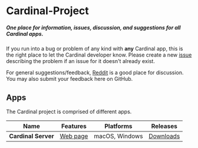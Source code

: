 # Cardinal-Project

##### One place for information, issues, discussion, and suggestions for all Cardinal apps.

If you run into a bug or problem of any kind with **any** Cardinal app, this is the right place to let the Cardinal developer know. Please create a new [issue](https://github.com/somebeaver/Cardinal-Project/issues/new) describing the problem if an issue for it doesn't already exist.

For general suggestions/feedback, [Reddit](https://old.reddit.com/r/cardinalapps) is a good place for discussion. You may also submit your feedback here on GitHub.

## Apps

The Cardinal project is comprised of different apps.

Name | Features | Platforms | Releases
------------ | ------------ | ------------- | ------------
**Cardinal Server** | [Web page](https://cardinalapps.xyz/en/cardinal-server) | macOS, Windows | [Downloads](https://github.com/somebeaver/Cardinal-Server)
